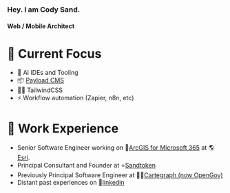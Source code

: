 ### Hey. I am Cody Sand.
#### Web / Mobile Architect

# 🌱 Current Focus
- 🧠 AI IDEs and Tooling
- 📦 [Payload CMS](https://www.payloadcms.com)
- 💅🏼 TailwindCSS
- ⚡️ Workflow automation (Zapier, n8n, etc)

# 🔨 Work Experience
- Senior Software Engineer working on 📍[ArcGIS for Microsoft 365] at 🌎[Esri].
- Principal Consultant and Founder at ⭐️[Sandtoken](https://www.sandtoken.com/)
- Previously Principal Software Engineer at 👷🏻[Cartegraph (now OpenGov)](https://www.cartegraph.com)
- Distant past experiences on 👔[linkedin][Linkedin]


[Esri]: https://www.esri.com
[Linkedin]: https://www.linkedin.com/in/codyjsand/
[ArcGIS for Microsoft 365]: https://www.esri.com/en-us/arcgis/products/arcgis-for-microsoft-365/overview

<!--
**marpstar/marpstar** is a ✨ _special_ ✨ repository because its `README.md` (this file) appears on your GitHub profile.

Here are some ideas to get you started:

- 🔭 I’m currently working on ...
- 🌱 I’m currently learning ...
- 👯 I’m looking to collaborate on ...
- 🤔 I’m looking for help with ...
- 💬 Ask me about ...
- 📫 How to reach me: ...
- 😄 Pronouns: ...
- ⚡ Fun fact: ...
-->
